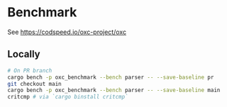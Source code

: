 # Benchmark

See https://codspeed.io/oxc-project/oxc

## Locally

```sh
# On PR branch
cargo bench -p oxc_benchmark --bench parser -- --save-baseline pr
git checkout main
cargo bench -p oxc_benchmark --bench parser -- --save-baseline main
critcmp # via `cargo binstall critcmp`
```

